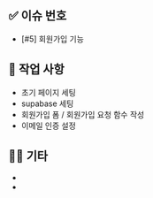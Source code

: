 ## ✅ 이슈 번호

- [#5] 회원가입 기능

## 📌 작업 사항

- 초기 페이지 세팅
- supabase 세팅
- 회원가입 폼 / 회원가입 요청 함수 작성
- 이메일 인증 설정

## 🧑‍💻 기타

-
-

